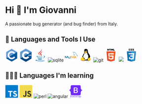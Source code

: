 <h1>Hi 👋 I'm Giovanni</h1>
<p>A passionate bug generator (and bug finder) from Italy.</p>
<h2>🚀 Languages and Tools I Use</h2>
<p><img src="https://raw.githubusercontent.com/devicons/devicon/master/icons/c/c-original.svg" alt="c" width="42" height="42" />
<img src="https://raw.githubusercontent.com/devicons/devicon/master/icons/cplusplus/cplusplus-original.svg" alt="cplusplus" width="42" height="42" />
<img src="https://raw.githubusercontent.com/devicons/devicon/master/icons/java/java-original.svg" alt="java" width="42" height="42" />
<img src="https://www.vectorlogo.zone/logos/sqlite/sqlite-icon.svg" alt="sqlite" width="42" height="42" />
<img src="https://raw.githubusercontent.com/devicons/devicon/master/icons/mysql/mysql-original-wordmark.svg" alt="mysql" width="42" height="42" />
<img src="https://raw.githubusercontent.com/devicons/devicon/master/icons/linux/linux-original.svg" alt="linux" width="42" height="42" />
<img src="https://www.vectorlogo.zone/logos/git-scm/git-scm-icon.svg" alt="git" width="42" height="42" />
<img src="https://raw.githubusercontent.com/devicons/devicon/master/icons/html5/html5-original-wordmark.svg" alt="html5" width="42" height="42" />
  <img src="https://cdn.jsdelivr.net/gh/devicons/devicon@latest/icons/python/python-original.svg" />
<img src="https://raw.githubusercontent.com/devicons/devicon/master/icons/css3/css3-original-wordmark.svg" alt="css3" width="42" height="42" /></p>

<h2>👩🏻‍💻 Languages ​​I'm learning</h2>


<p>
<img src="https://raw.githubusercontent.com/devicons/devicon/master/icons/typescript/typescript-original.svg" alt="typescript" width="42" height="42" />
<img src="https://raw.githubusercontent.com/devicons/devicon/master/icons/javascript/javascript-original.svg" alt="javascript" width="42" height="42" />
<img src="https://api.iconify.design/logos-perl.svg" alt="perl" width="42" height="42" />
<img src="https://angular.io/assets/images/logos/angular/angular.svg" alt="angular" width="42" height="42" />
<img src="https://raw.githubusercontent.com/devicons/devicon/master/icons/bootstrap/bootstrap-plain-wordmark.svg" alt="bootstrap" width="42" height="42" />
</p>
